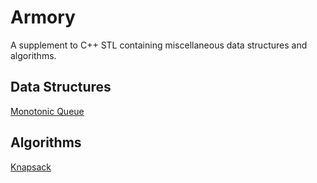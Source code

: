 # Armory
A supplement to C++ STL containing miscellaneous data structures and algorithms.

## Data Structures

[Monotonic Queue](./MonotonicQueue)

## Algorithms

[Knapsack](./Knapsack)
